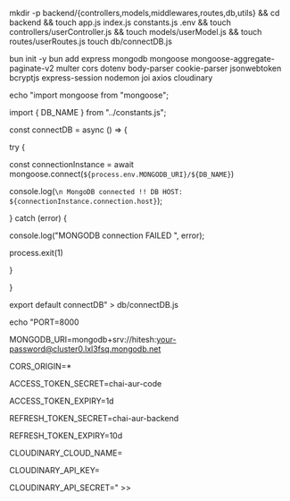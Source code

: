 mkdir -p backend/{controllers,models,middlewares,routes,db,utils} &&
cd backend &&
touch app.js index.js constants.js .env &&
touch controllers/userController.js &&
touch models/userModel.js &&
touch routes/userRoutes.js
touch db/connectDB.js

bun init -y
bun add express mongodb mongoose mongoose-aggregate-paginate-v2 multer cors dotenv body-parser cookie-parser jsonwebtoken bcryptjs express-session nodemon joi axios cloudinary

echo "import mongoose from "mongoose";

import { DB_NAME } from "../constants.js";

  
  

const connectDB = async () => {

try {

const connectionInstance = await mongoose.connect(`${process.env.MONGODB_URI}/${DB_NAME}`)

console.log(`\n MongoDB connected !! DB HOST: ${connectionInstance.connection.host}`);

} catch (error) {

console.log("MONGODB connection FAILED ", error);

process.exit(1)

}

}

  

export default connectDB" > db/connectDB.js

echo "PORT=8000

MONGODB_URI=mongodb+srv://hitesh:your-password@cluster0.lxl3fsq.mongodb.net

CORS_ORIGIN=*

ACCESS_TOKEN_SECRET=chai-aur-code

ACCESS_TOKEN_EXPIRY=1d

REFRESH_TOKEN_SECRET=chai-aur-backend

REFRESH_TOKEN_EXPIRY=10d

  

CLOUDINARY_CLOUD_NAME=

CLOUDINARY_API_KEY=

CLOUDINARY_API_SECRET=" >> 